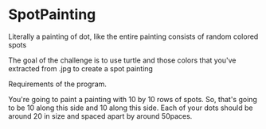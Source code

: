# SpotPainting
Literally a painting of dot, like the entire painting consists of random colored spots

The goal of the challenge is to use turtle and those colors that you've extracted from .jpg to create a spot painting

Requirements of the program.

You're going to paint a painting with 10 by 10 rows of spots.
So, that's going to be 10 along this side and 10 along this side.
Each of your dots should be around 20 in size and spaced apart by around 50paces.
